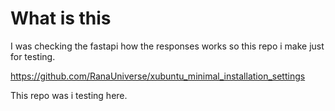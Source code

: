 
# What is this

I was checking the fastapi how the responses works so this repo i make just for testing.

https://github.com/RanaUniverse/xubuntu_minimal_installation_settings

This repo was i testing here.